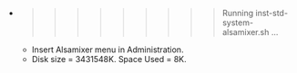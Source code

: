 * >>>>>>>>> Running inst-std-system-alsamixer.sh ...
  * Insert Alsamixer menu in Administration.
  * Disk size = 3431548K. Space Used = 8K.
